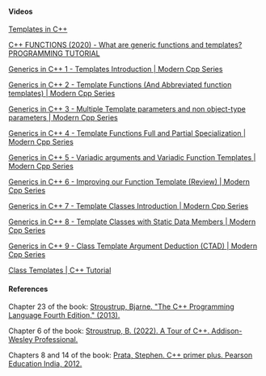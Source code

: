[//]: # (### Additional Resources and References)

#### Videos

<a href="https://www.youtube.com/watch?v=I-hZkUa9mIs&pp=ygUNYysrIHRlbXBsYXRlcw%3D%3D" target="_blank"></a>
<a href="" target="_blank">Templates in C++</a>

<a href="https://www.youtube.com/watch?v=qrJjFN4Igfw" target="_blank">C++ FUNCTIONS (2020) - What are generic functions and templates? PROGRAMMING TUTORIAL</a>

<a href="https://www.youtube.com/watch?v=S2OFJe73fxA&pp=ygUNYysrIHRlbXBsYXRlcw%3D%3D" target="_blank">Generics in C++ 1 - Templates Introduction | Modern Cpp Series</a>

<a href="https://www.youtube.com/watch?v=ITeJbESNH7A&list=PLvv0ScY6vfd8j-tlhYVPYgiIyXduu6m-L&index=72" target="_blank">Generics in C++ 2 - Template Functions (And Abbreviated function templates) | Modern Cpp Series</a>

<a href="https://www.youtube.com/watch?v=3ndFf7ZnT5I&list=PLvv0ScY6vfd8j-tlhYVPYgiIyXduu6m-L&index=73" target="blank"> Generics in C++ 3 - Multiple Template parameters and non object-type parameters | Modern Cpp Series </a>

<a href="https://www.youtube.com/watch?v=Ci8xCDgYwuQ&list=PLvv0ScY6vfd8j-tlhYVPYgiIyXduu6m-L&index=74" target="blank"> Generics in C++ 4 - Template Functions Full and Partial Specialization | Modern Cpp Series </a>

<a href="https://www.youtube.com/watch?v=irFkMavpL9A" target="_blank">Generics in C++ 5 - Variadic arguments and Variadic Function Templates | Modern Cpp Series</a>

<a href="https://www.youtube.com/watch?v=pF2vinDtStI&list=PLvv0ScY6vfd8j-tlhYVPYgiIyXduu6m-L&index=76" target="blank">Generics in C++ 6 - Improving our Function Template (Review) | Modern Cpp Series</a>

<a href="https://www.youtube.com/watch?v=OOrZo6yefb4&list=PLvv0ScY6vfd8j-tlhYVPYgiIyXduu6m-L&index=77" target="blank">Generics in C++ 7 - Template Classes Introduction | Modern Cpp Series</a>

<a href="https://www.youtube.com/watch?v=IAT4zHtcIbU&list=PLvv0ScY6vfd8j-tlhYVPYgiIyXduu6m-L&index=78" target="blank">Generics in C++ 8 - Template Classes with Static Data Members | Modern Cpp Series</a>

<a href="https://www.youtube.com/watch?v=9fjRnKE1ZdA&list=PLvv0ScY6vfd8j-tlhYVPYgiIyXduu6m-L&index=79" target="blank">Generics in C++ 9 - Class Template Argument Deduction (CTAD) | Modern Cpp Series</a>

<a href="https://www.youtube.com/watch?v=mQqzP9EWu58&pp=ygUNYysrIHRlbXBsYXRlcw%3D%3D" target="_blank">Class Templates | C++ Tutorial</a>

#### References

Chapter 23 of the book: <a href="https://www.google.dz/books/edition/The_C++_Programming_Language/PSUNAAAAQBAJ?hl=en&gbpv=0" target="_blank">Stroustrup, Bjarne. "The C++ Programming Language Fourth Edition." (2013).</a>

Chapter 6 of the book: <a href="https://books.google.dz/books?hl=en&lr=&id=ntnPEAAAQBAJ&oi=fnd&pg=PT13&dq=Stroustrup,+B.+(2022).+A+Tour+of+C%2B%2B.&ots=K1Q3dhjbyr&sig=RPWplbTeCTq8sPSxIbnTArn93mw&redir_esc=y#v=onepage&q=Stroustrup%2C%20B.%20(2022).%20A%20Tour%20of%20C%2B%2B.&f=false" target="_blank"> Stroustrup, B. (2022). A Tour of C++. Addison-Wesley Professional.</a>

Chapters 8 and 14 of the book: <a href="https://www.google.dz/books/edition/C++_Primer_Plus/P7HuWSWtsh0C?hl=en&gbpv=0" target="_blank">Prata, Stephen. C++ primer plus. Pearson Education India, 2012.</a>
